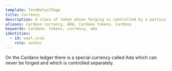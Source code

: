 ```yaml
---
template: TermDetailPage
title: Currency
description: A class of token whose forging is controlled by a particular monetary policy script.
aliases: Cardano currency, ADA, Cardano tokens, Cardano
keywords: Cardano, tokens, currency, ada
identities:
  - id: wael-ivie
    role: author
---
```


On the Cardano ledger there is a special currency called Ada which can never be forged and which is controlled separately.
